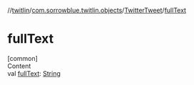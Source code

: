 //[twitlin](../../index.md)/[com.sorrowblue.twitlin.objects](../index.md)/[TwitterTweet](index.md)/[fullText](full-text.md)



# fullText  
[common]  
Content  
val [fullText](full-text.md): [String](https://kotlinlang.org/api/latest/jvm/stdlib/kotlin/-string/index.html)  



